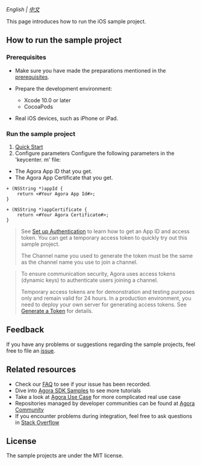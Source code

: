 _English | [中文](README.zh.md)_

This page introduces how to run the iOS sample project.

## How to run the sample project

### Prerequisites 

- Make sure you have made the preparations mentioned in the  [prerequisites](https://docs.agora.io/en/agora-class/agora_class_prep?platform=iOS).
- Prepare the development environment:
  - Xcode 10.0 or later
  - CocoaPods

- Real iOS devices, such as iPhone or iPad.

### Run the sample project
1. [Quick Start](https://docs.agora.io/en/agora-class/agora_class_quickstart_ios?platform=iOS)
2. Configure parameters
Configure the following parameters in the 'keycenter. m' file:
- The Agora App ID that you get.
- The Agora App Certificate that you get.

```
+ (NSString *)appId {
    return <#Your Agora App Id#>;
}

+ (NSString *)appCertificate {
    return <#Your Agora Certificate#>;
}
```


   > See [Set up Authentication](https://docs.agora.io/en/Agora%20Platform/token) to learn how to get an App ID and access token. You can get a temporary access token to quickly try out this sample project.
   >
   > The Channel name you used to generate the token must be the same as the channel name you use to join a channel.

   > To ensure communication security, Agora uses access tokens (dynamic keys) to authenticate users joining a channel.
   >
   > Temporary access tokens are for demonstration and testing purposes only and remain valid for 24 hours. In a production environment, you need to deploy your own server for generating access tokens. See [Generate a Token](https://docs.agora.io/en/Interactive%20Broadcast/token_server) for details.

## Feedback

If you have any problems or suggestions regarding the sample projects, feel free to file an [issue](https://github.com/AgoraIO-Community/CloudClass-iOS/issues).

## Related resources

- Check our [FAQ](https://docs.agora.io/en/faq) to see if your issue has been recorded.
- Dive into [Agora SDK Samples](https://github.com/AgoraIO) to see more tutorials
- Take a look at [Agora Use Case](https://github.com/AgoraIO-usecase) for more complicated real use case
- Repositories managed by developer communities can be found at [Agora Community](https://github.com/AgoraIO-Community)
- If you encounter problems during integration, feel free to ask questions in [Stack Overflow](https://stackoverflow.com/questions/tagged/agora.io)

## License

The sample projects are under the MIT license.
